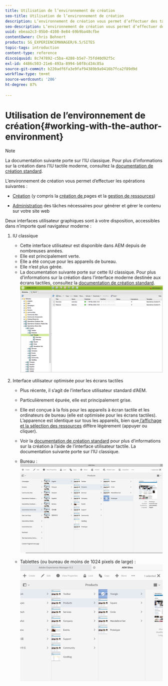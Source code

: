 ```yaml
---
title: Utilisation de l’environnement de création
seo-title: Utilisation de l’environnement de création
description: L’environnement de création vous permet d’effectuer des tâches liées à la création (y compris la création de pages et la gestion de ressources) et d’administrer les tâches nécessaires pour générer et gérer le contenu sur votre site web.
seo-description: L’environnement de création vous permet d’effectuer des tâches liées à la création (y compris la création de pages et la gestion de ressources) et d’administrer les tâches nécessaires pour générer et gérer le contenu sur votre site web.
uuid: ebeaa2c3-05b0-4108-8e84-69b9ba48cfbe
contentOwner: Chris Bohnert
products: SG_EXPERIENCEMANAGER/6.5/SITES
topic-tags: introduction
content-type: reference
discoiquuid: 8c747892-c5ba-4288-b5e7-75fd40d92f5c
exl-id: 4486c503-21e6-493a-8994-b0f8cd34c85a
source-git-commit: b220adf6fa3e9faf94389b9a9416b7fca2f89d9d
workflow-type: tm+mt
source-wordcount: '286'
ht-degree: 87%

---
```


# Utilisation de l’environnement de création{#working-with-the-author-environment}

>[!NOTE]
>
>La documentation suivante porte sur l’IU classique. Pour plus d’informations sur la création dans l’IU tactile moderne, consultez la [documentation de création standard](/help/assets/assets.md).

L’environnement de création vous permet d’effectuer les opérations suivantes :

* [Création](/help/sites-authoring/author.md)  (y compris la  [création de ](/help/sites-authoring/qg-page-authoring.md) pages et la  [gestion de ressources](/help/assets/assets.md))

* [Administration](/help/sites-administering/administer-best-practices.md) des tâches nécessaires pour générer et gérer le contenu sur votre site web

Deux interfaces utilisateur graphiques sont à votre disposition, accessibles dans n’importe quel navigateur moderne :

1. IU classique

   * Cette interface utilisateur est disponible dans AEM depuis de nombreuses années.
   * Elle est principalement verte.
   * Elle a été conçue pour les appareils de bureau.
   * Elle n’est plus gérée.
   * La documentation suivante porte sur cette IU classique. Pour plus d’informations sur la création dans l’interface moderne destinée aux écrans tactiles, consultez la [documentation de création standard](/help/sites-authoring/author.md).
   ![chlimage_1-149](assets/chlimage_1-149.png)

1. Interface utilisateur optimisée pour les écrans tactiles

   * Plus récente, il s’agit de l’interface utilisateur standard d’AEM.
   * Particulièrement épurée, elle est principalement grise.
   * Elle est conçue à la fois pour les appareils à écran tactile et les ordinateurs de bureau (elle est optimisée pour les écrans tactiles). L’apparence est identique sur tous les appareils, bien que[ l’affichage et la sélection des ressources](/help/sites-authoring/basic-handling.md) diffère légèrement (appuyer ou cliquer).  
   * Voir la [documentation de création standard](/help/sites-authoring/author.md) pour plus d’informations sur la création à l’aide de l’interface utilisateur tactile. La documentation suivante porte sur l’IU classique.

   * Bureau :
   ![chlimage_1-150](assets/chlimage_1-150.png)

   * Tablettes (ou bureau de moins de 1024 pixels de large) :
   ![chlimage_1-7](assets/chlimage_1-7.jpeg)
